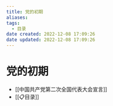 ```yaml
---
title: 党的初期
aliases:
tags:
  - 目录
date created: 2022-12-08 17:09:26
date updated: 2022-12-08 17:09:26
---
```


# 党的初期

- [[中国共产党第二次全国代表大会宣言]]
- [[📋目录]]
